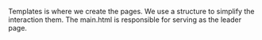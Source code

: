 Templates is where we create the pages. We use a structure to simplify the interaction 
them. The main.html is responsible for serving as the leader page. 
